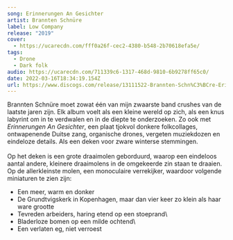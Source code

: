 ```yaml
---
song: Erinnerungen An Gesichter
artist: Brannten Schnüre
label: Low Company
release: "2019"
cover:
  - https://ucarecdn.com/fff0a26f-cec2-4380-b548-2b70618efa5e/
tags:
  - Drone
  - Dark folk
audio: https://ucarecdn.com/711339c6-1317-468d-9810-6b9278ff65c0/
date: 2022-03-16T18:34:19.154Z
url: https://www.discogs.com/release/13111522-Brannten-Schn%C3%BCre-Erinnerungen-An-Gesichter
---
```

Brannten Schnüre moet zowat één van mijn zwaarste band crushes van de laatste jaren zijn. Elk album voelt als een kleine wereld op zich, als een knus labyrint om in te verdwalen en in de diepte te onderzoeken. Zo ook met *Erinnerungen An Gesichter*, een plaat tjokvol donkere folkcollages, ontwapenende Duitse zang, organische drones, vergeten muziekdozen en eindeloze details. Als een deken voor zware winterse stemmingen.\
\
Op het deken is een grote draaimolen geborduurd, waarop een eindeloos aantal andere, kleinere draaimolens in de omgekeerde zin staan te draaien. Op de allerkleinste molen, een monoculaire verrekijker, waardoor volgende miniaturen te zien zijn:

* Een meer, warm en donker
* De Grundtvigskerk in Kopenhagen, maar dan vier keer zo klein als haar ware grootte
* Tevreden arbeiders, haring etend op een stoeprand\
* Bladerloze bomen op een milde ochtend\
* Een verlaten eg, niet verroest